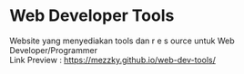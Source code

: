 # Web Developer Tools
Website yang menyediakan tools dan r e s ource untuk Web Developer/Programmer <br>
Link Preview : https://mezzky.github.io/web-dev-tools/
